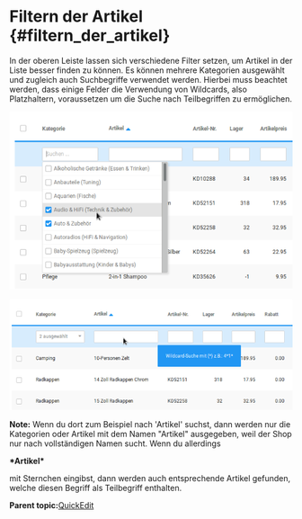 # Filtern der Artikel {#filtern_der_artikel}

In der oberen Leiste lassen sich verschiedene Filter setzen, um Artikel in der Liste besser finden zu können. Es können mehrere Kategorien ausgewählt und zugleich auch Suchbegriffe verwendet werden. Hierbei muss beachtet werden, dass einige Felder die Verwendung von Wildcards, also Platzhaltern, voraussetzen um die Suche nach Teilbegriffen zu ermöglichen.

![](Bilder/Abb130_FilternNachKategorien.png "Filtern nach Kategorien")

![](Bilder/Abb131_FilternNachSuchbegriffen.png "Filtern nach Suchbegriffen")

**Note:** Wenn du dort zum Beispiel nach 'Artikel' suchst, dann werden nur die Kategorien oder Artikel mit dem Namen "Artikel" ausgegeben, weil der Shop nur nach vollständigen Namen sucht. Wenn du allerdings

**\*Artikel\***

mit Sternchen eingibst, dann werden auch entsprechende Artikel gefunden, welche diesen Begriff als Teilbegriff enthalten.

**Parent topic:**[QuickEdit](8_10_QuickEdit.md)

